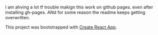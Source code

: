 I am ahving a lot tf trouble makign this work on github pages. even after installing gh-pages. ANd for some reason the readme keeps getting overwritten.

This project was bootstrapped with [Create React App](https://github.com/facebook/create-react-app).


